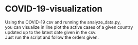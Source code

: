 # COVID-19-visualization

Using the COVID-19 csv and running the analyze_data.py,<br/>
you can visualize in line plot the active cases of a given country<br/>
updated up to the latest date given in the csv.<br/>
Just run the script and follow the orders given.
